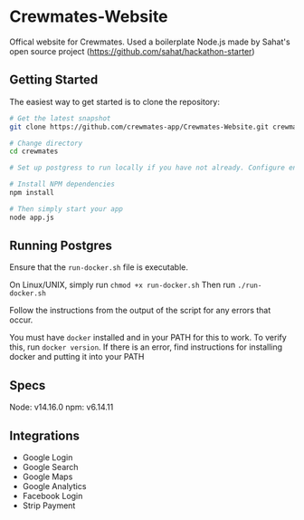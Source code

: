 # Crewmates-Website

Offical website for Crewmates. 
Used a boilerplate Node.js made by Sahat's open source project (https://github.com/sahat/hackathon-starter)

Getting Started
---------------

The easiest way to get started is to clone the repository:

```bash
# Get the latest snapshot
git clone https://github.com/crewmates-app/Crewmates-Website.git crewmates

# Change directory
cd crewmates

# Set up postgress to run locally if you have not already. Configure environment variables appopriately

# Install NPM dependencies
npm install

# Then simply start your app
node app.js
```

Running Postgres
----------------
Ensure that the `run-docker.sh` file is executable.

On Linux/UNIX, simply run `chmod +x run-docker.sh`
Then run `./run-docker.sh`

Follow the instructions from the output of the script for any errors that occur. 

You must have `docker` installed and in your PATH for this to work. To verify this,
run `docker version`. If there is an error, find instructions for installing docker and putting it into your PATH


Specs
---------------
Node: v14.16.0
npm: v6.14.11



Integrations
---------------
- Google Login
- Google Search
- Google Maps
- Google Analytics
- Facebook Login
- Strip Payment

